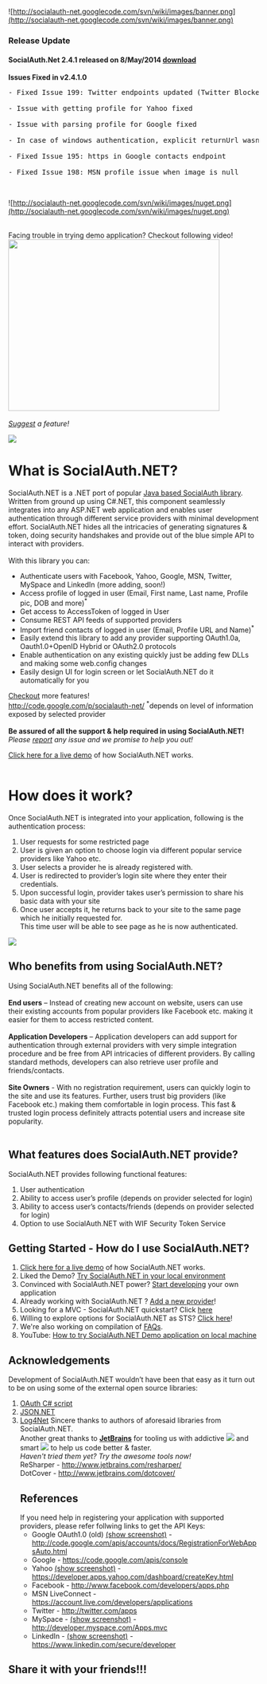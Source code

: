 ![http://socialauth-net.googlecode.com/svn/wiki/images/banner.png](http://socialauth-net.googlecode.com/svn/wiki/images/banner.png)


### Release Update ###

#### SocialAuth.Net 2.4.1 released on 8/May/2014  [download](https://code.google.com/p/socialauth-net/source/browse/Releases/2.4.1.rar) ####
<b>Issues Fixed in v2.4.1.0</b>
<pre>
- Fixed Issue 199: Twitter endpoints updated (Twitter Blocker)<br>
- Issue with getting profile for Yahoo fixed<br>
- Issue with parsing profile for Google fixed<br>
- In case of windows authentication, explicit returnUrl wasn't respected. This is fixed.<br>
- Fixed Issue 195: https in Google contacts endpoint<br>
- Fixed Issue 198: MSN profile issue when image is null</pre>

<br />

![http://socialauth-net.googlecode.com/svn/wiki/images/nuget.png](http://socialauth-net.googlecode.com/svn/wiki/images/nuget.png)<br><br>

Facing trouble in trying demo application? Checkout following video!<br>
<a href='http://www.youtube.com/watch?feature=player_embedded&v=FOaUAKaSg0k' target='_blank'><img src='http://img.youtube.com/vi/FOaUAKaSg0k/0.jpg' width='425' height=344 /></a><br>
<br>
<i><a href='http://code.google.com/p/socialauth-net/issues/entry'>Suggest</a> a feature!</i>
<br>

<a href='http://labs.3pillarglobal.com/socialauthdemo-net/default.aspx'><img src='http://socialauth-net.googlecode.com/svn/wiki/images/btn-try-demo.png' /></a>

<h1>What is SocialAuth.NET?</h1>
SocialAuth.NET is a .NET port of popular <a href='http://code.google.com/p/socialauth/'>Java based SocialAuth library</a>. Written from ground up using C#.NET, this component seamlessly integrates into any ASP.NET web application and enables user authentication through different service providers with minimal development effort. SocialAuth.NET hides all the intricacies of generating signatures & token, doing security handshakes and provide out of the blue simple API to interact with providers.<br>
<br>
With this library you can:<br>


<ul><li>Authenticate users with Facebook, Yahoo, Google, MSN, Twitter, MySpace and LinkedIn (more adding, soon!)<br>
</li><li>Access profile of logged in user (Email, First name, Last name, Profile pic, DOB and more)<sup>*</sup><br>
</li><li>Get access to AccessToken of logged in User<br>
</li><li>Consume REST API feeds of supported providers<br>
</li><li>Import friend contacts of logged in user (Email, Profile URL and Name)<sup>*</sup><br>
</li><li>Easily extend this library to add any provider supporting OAuth1.0a, Oauth1.0+OpenID Hybrid or OAuth2.0 protocols<br>
</li><li>Enable authentication on any existing quickly just be adding few DLLs and making some web.config changes<br>
</li><li>Easily design UI for login screen or let SocialAuth.NET do it automatically for you<br></li></ul>

<a href='Features_of_Version2.md'>Checkout</a> more features!<br>
<a href='http://socialauth-net.googlecode.com/svn/wiki/images/new.png'>http://code.google.com/p/socialauth-net/</a>
<sup>*</sup>depends on level of information exposed by selected provider<br>
<br>
<b>Be assured of all the support & help required in using SocialAuth.NET!</b><br>
<i>Please <a href='http://code.google.com/p/socialauth-net/issues/entry'>report</a> any issue and we promise to help you out!</i>

<a href='http://socialauth.in/socialauthdemo-net/Default.aspx'>Click here for a live demo</a> of how SocialAuth.NET works.<br>
<br>
<h1>How does it work?</h1>
Once SocialAuth.NET is integrated into your application, following is the authentication process:<br>
<ol><li>User requests for some restricted page<br>
</li><li>User is given an option to choose login via different popular service providers like Yahoo etc.<br>
</li><li>User selects a provider he is already registered with.<br>
</li><li>User is redirected to provider’s login site where they enter their credentials.<br>
</li><li>Upon successful login, provider takes user’s permission to share his basic data with your site<br>
</li><li>Once user accepts it, he returns back to your site to the same page which he initially requested for.<br>
This time user will be able to see page as he is now authenticated.</li></ol>

<img src='http://socialauth-net.googlecode.com/svn/wiki/images/Process_Flow.png' />


<h2>Who benefits from using SocialAuth.NET?</h2>
Using SocialAuth.NET benefits all of the following:<br>
<br>
<b>End users</b> – Instead of creating new account on website, users can use their existing accounts from popular providers like Facebook etc. making it easier for them to access restricted content.<br>
<br>
<b>Application Developers</b> – Application developers can add support for authentication through external providers with very simple integration procedure and be free from API intricacies of different providers. By calling standard methods, developers can also retrieve user profile and friends/contacts.<br>
<br>
<b>Site Owners</b> - With no registration requirement, users can quickly login to the site and use its features. Further, users trust big providers (like Facebook etc.) making them comfortable in login process. This fast & trusted login process definitely attracts potential users and increase site popularity.<br>
<br>
<h2>What features does SocialAuth.NET provide?</h2>
SocialAuth.NET provides following functional features:<br>
<ol><li>User authentication<br>
</li><li>Ability to access user’s profile (depends on provider selected for login)<br>
</li><li>Ability to access user’s contacts/friends (depends on provider selected for login)<br>
</li><li>Option to use SocialAuth.NET with WIF Security Token Service</li></ol>

<h2>Getting Started - How do I use SocialAuth.NET?</h2>
<ol><li><a href='http://opensource.brickred.com/socialauthdemo/'>Click here for a live demo</a> of how SocialAuth.NET works.<br>
</li><li>Liked the Demo? <a href='Quickstart_Guide.md'>Try SocialAuth.NET in your local environment</a>
</li><li>Convinced with SocialAuth.NET power? <a href='Integration_Guide.md'>Start developing</a> your own application<br>
</li><li>Already working with SocialAuth.NET ? <a href='writting_new_provider.md'>Add a new provider</a>!<br>
</li><li>Looking for a MVC - SocialAuth.NET quickstart? Click <a href='SocialAuthNet_With_ASPnetMVC.md'>here</a>
</li><li>Willing to explore options for SocialAuth.NET as STS? <a href='SocialAuth_STS_Overview.md'>Click here</a>!<br>
</li><li>We're also working on compilation of <a href='http://code.google.com/p/socialauth-net/wiki/FAQs'>FAQs</a>.<br>
</li><li>YouTube: <a href='http://www.youtube.com/watch?v=FOaUAKaSg0k'>How to try SocialAuth.NET Demo application on local machine</a></li></ol>

<h2>Acknowledgements</h2>
Development of SocialAuth.NET wouldn’t have been that easy as it turn out to be on using some of the external open source libraries:<br>
<ol><li><a href='http://oauth.googlecode.com/svn/code/csharp/OAuthBase.cs'>OAuth C# script</a>
</li><li><a href='http://json.codeplex.com/'>JSON.NET</a>
</li><li><a href='http://logging.apache.org/log4net/'>Log4Net</a>
Sincere thanks to authors of aforesaid libraries from SocialAuth.NET.<br />
Another great thanks to <b><a href='http://www.jetbrains.com'>JetBrains</a></b> for tooling us with addictive <img src='http://socialauth-net.googlecode.com/svn/wiki/images/resharper.png' /> and smart <img src='http://socialauth-net.googlecode.com/svn/wiki/images/dotcover.png' /> to help us code better & faster.</br>
<i>Haven't tried them yet? Try the awesome tools now!</i><br />
ReSharper - <a href='http://www.jetbrains.com/resharper/'>http://www.jetbrains.com/resharper/</a> </br>
DotCover - <a href='http://www.jetbrains.com/dotcover/'>http://www.jetbrains.com/dotcover/</a></br>
<h2>References</h2>
If you need help in registering your application with supported providers, please refer follwing links to get the API Keys:<br>
<ul><li>Google OAuth1.0 (old) <a href='http://code.google.com/p/socialauth/wiki/Google'>(show screenshot)</a> - <a href='http://code.google.com/apis/accounts/docs/RegistrationForWebAppsAuto.html'>http://code.google.com/apis/accounts/docs/RegistrationForWebAppsAuto.html</a>
</li><li>Google - <a href='https://code.google.com/apis/console'>https://code.google.com/apis/console</a>
</li><li>Yahoo <a href='http://code.google.com/p/socialauth/wiki/Yahoo'>(show screenshot)</a> - <a href='https://developer.apps.yahoo.com/dashboard/createKey.html'>https://developer.apps.yahoo.com/dashboard/createKey.html</a>
</li><li>Facebook  - <a href='http://www.facebook.com/developers/apps.php'>http://www.facebook.com/developers/apps.php</a>
</li><li>MSN LiveConnect - <a href='https://account.live.com/developers/applications'>https://account.live.com/developers/applications</a>
</li><li>Twitter - <a href='http://twitter.com/apps'>http://twitter.com/apps</a>
</li><li>MySpace - <a href='http://code.google.com/p/socialauth/wiki/MySpace'>(show screenshot)</a> - <a href='http://developer.myspace.com/Apps.mvc'>http://developer.myspace.com/Apps.mvc</a>
</li><li>LinkedIn - <a href='http://code.google.com/p/socialauth/wiki/Linkedin'>(show screenshot)</a> - <a href='https://www.linkedin.com/secure/developer'>https://www.linkedin.com/secure/developer</a></li></ul></li></ol>

<h2>Share it with your friends!!!</h2>
<wiki:gadget url="http://hosting.gmodules.com/ig/gadgets/file/113501407083818715381/Opti365ShareWebpageHelper.xml" border="0"/>